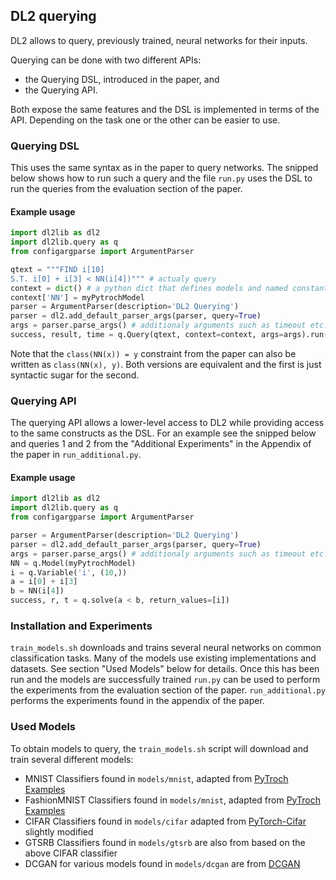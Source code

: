 ## DL2 querying

DL2 allows to query, previously trained, neural networks for their inputs.

Querying can be done with two different APIs:
- the Querying DSL, introduced in the paper, and
- the Querying API.

Both expose the same features and the DSL is implemented in terms of the API.
Depending on the task one or the other can be easier to use.

### Querying DSL
This uses the same syntax as in the paper to query networks.
The snipped below shows how to run such a query and the file `run.py` uses the DSL to run the queries from the evaluation section of the paper.

#### Example usage
``` python
import dl2lib as dl2
import dl2lib.query as q
from configargparse import ArgumentParser

qtext = """FIND i[10]
S.T. i[0] + i[3] < NN(i[4])""" # actualy query
context = dict() # a python dict that defines models and named constants
context['NN'] = myPytrochModel
parser = ArgumentParser(description='DL2 Querying')
parser = dl2.add_default_parser_args(parser, query=True)
args = parser.parse_args() # additionaly arguments such as timeout etc.
success, result, time = q.Query(qtext, context=context, args=args).run()
```

Note that the `class(NN(x)) = y` constraint from the paper can also be written as `class(NN(x), y)`. Both versions are equivalent and the first is just syntactic sugar for the second.


### Querying API
The querying API allows a lower-level access to DL2 while providing access to the same constructs as the DSL.
For an example see the snipped below and queries 1 and 2 from the "Additional Experiments" in the Appendix of the paper in `run_additional.py`.

#### Example usage
``` python
import dl2lib as dl2
import dl2lib.query as q
from configargparse import ArgumentParser

parser = ArgumentParser(description='DL2 Querying')
parser = dl2.add_default_parser_args(parser, query=True)
args = parser.parse_args() # additionaly arguments such as timeout etc.
NN = q.Model(myPytrochModel)
i = q.Variable('i', (10,))
a = i[0] + i[3]
b = NN(i[4])
success, r, t = q.solve(a < b, return_values=[i])
```


### Installation and Experiments
`train_models.sh` downloads and trains several neural networks on common classification tasks.
Many of the models use existing implementations and datasets. See section "Used Models" below for details.
Once this has been run and the models are successfully trained  `run.py` can be used to perform the experiments from the evaluation section of the paper.
`run_additional.py` performs the experiments found in the appendix of the paper.


### Used Models
To obtain models to query, the `train_models.sh` script will download and train several different models:
- MNIST Classifiers found in `models/mnist`, adapted from [PyTroch Examples](https://github.com/pytorch/examples/tree/master/mnist)
- FashionMNIST Classifiers found in `models/mnist`, adapted from [PyTroch Examples](https://github.com/pytorch/examples/tree/master/mnist)
- CIFAR Classifiers found in `models/cifar` adapted from [PyTorch-Cifar](https://github.com/kuangliu/pytorch-cifar) slightly modified
- GTSRB Classifiers found in `models/gtsrb` are also from based on the above CIFAR classifier
- DCGAN for various models found in `models/dcgan` are from [DCGAN](https://github.com/pytorch/examples/tree/master/dcgan)

